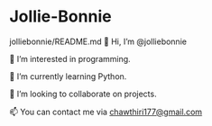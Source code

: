 # Jollie-Bonnie
jolliebonnie/README.md
👋 Hi, I’m @jolliebonnie

👀 I’m interested in programming.

🌱 I’m currently learning Python.

💞️ I’m looking to collaborate on projects.

📫 You can contact me via chawthiri177@gmail.com
